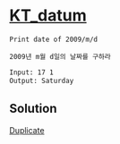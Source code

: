 # [KT_datum](https://open.kattis.com/problems/datum)

```en
Print date of 2009/m/d
```

```kr
2009년 m월 d일의 날짜를 구하라
```

```txt
Input: 17 1
Output: Saturday
```

## Solution

[Duplicate](./BJ_2948.md)
